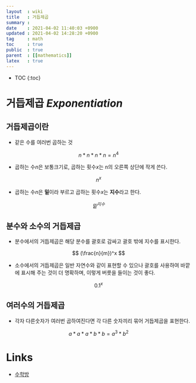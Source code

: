 ```yaml
---
layout  : wiki
title   : 거듭제곱
summary : 
date    : 2021-04-02 11:40:03 +0900
updated : 2021-04-02 14:28:20 +0900
tag     : math
toc     : true
public  : true
parent  : [[mathematics]]
latex   : true
---
```

* TOC
{:toc}

# 거듭제곱 *Exponentiation*
## 거듭제곱이란
* 같은 수를 여러번 곱하는 것

$$ n * n * n * n = n^4 $$

* 곱하는 수*n*은 보통크기로, 곱하는 횟수*x*는 n의 오른쪽 상단에 작게 쓴다.

$$ n^x $$

* 곱하는 수*n*은 **밑**이라 부르고 곱하는 횟수*x*는 **지수**라고 한다.

$$ 밑^{지수} $$

## 분수와 소수의 거듭제곱
* 분수에서의 거듭제곱은 해당 분수를 괄호로 감싸고 괄호 밖에 지수를 표시한다.

$$ (\frac{n}{m})^x $$

* 소수에서의 거듭제곱은 일반 자연수와 같이 표현할 수 있으나 괄호를 사용하여 바깥에 표시해 주는 것이 더 명확하며, 이렇게 버릇을 들이는 것이 좋다.

$$ {0.1}^x $$

## 여러수의 거듭제곱
* 각자 다른숫자가 여러번 곱하여진다면 각 다른 숫자끼리 묶어 거듭제곱을 표현한다.

$$ 
a * a * a * b * b = a^3 * b^2
$$

# Links
* [수학방](https://mathbang.net/198)
